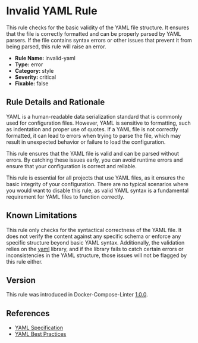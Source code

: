 # Invalid YAML Rule

This rule checks for the basic validity of the YAML file structure. It ensures that the file is correctly formatted and
can be properly parsed by YAML parsers. If the file contains syntax errors or other issues that prevent it from being
parsed, this rule will raise an error.

- **Rule Name:** invalid-yaml
- **Type:** error
- **Category:** style
- **Severity:** critical
- **Fixable:** false

## Rule Details and Rationale

YAML is a human-readable data serialization standard that is commonly used for configuration files. However, YAML is
sensitive to formatting, such as indentation and proper use of quotes. If a YAML file is not correctly formatted, it can
lead to errors when trying to parse the file, which may result in unexpected behavior or failure to load the
configuration.

This rule ensures that the YAML file is valid and can be parsed without errors. By catching these issues early, you can
avoid runtime errors and ensure that your configuration is correct and reliable.

This rule is essential for all projects that use YAML files, as it ensures the basic integrity of your configuration.
There are no typical scenarios where you would want to disable this rule, as valid YAML syntax is a fundamental
requirement for YAML files to function correctly.

## Known Limitations

This rule only checks for the syntactical correctness of the YAML file. It does not verify the content against any
specific schema or enforce any specific structure beyond basic YAML syntax.
Additionally, the validation relies on the [yaml](https://github.com/eemeli/yaml) library, and if the library fails to
catch certain errors or inconsistencies in the YAML structure, those issues will not be flagged by this rule either.

## Version

This rule was introduced in Docker-Compose-Linter [1.0.0](https://github.com/zavoloklom/docker-compose-linter/releases).

## References

- [YAML Specification](https://yaml.org/spec/)
- [YAML Best Practices](https://yaml.org/faq.html)
